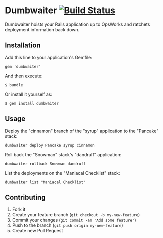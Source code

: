 Dumbwaiter [![Build Status](https://travis-ci.org/minifast/dumbwaiter.png)](https://travis-ci.org/minifast/dumbwaiter)
==========

Dumbwaiter hoists your Rails application up to OpsWorks and ratchets deployment
information back down.


Installation
------------

Add this line to your application's Gemfile:

    gem 'dumbwaiter'

And then execute:

    $ bundle

Or install it yourself as:

    $ gem install dumbwaiter


Usage
-----

Deploy the "cinnamon" branch of the "syrup" application to the "Pancake" stack:

  `dumbwaiter deploy Pancake syrup cinnamon`

Roll back the "Snowman" stack's "dandruff" application:

  `dumbwaiter rollback Snowman dandruff`

List the deployments on the "Maniacal Checklist" stack:

  `dumbwaiter list "Maniacal Checklist"`


Contributing
------------

1. Fork it
2. Create your feature branch (`git checkout -b my-new-feature`)
3. Commit your changes (`git commit -am 'Add some feature'`)
4. Push to the branch (`git push origin my-new-feature`)
5. Create new Pull Request
